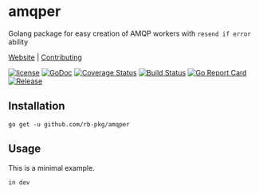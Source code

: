# amqper
Golang package for easy creation of AMQP workers with `resend if error` ability

[Website](https://riftbit.com) | [Contributing](https://riftbit.com/How-to-Contribute)

[![license](https://img.shields.io/github/license/rb-pkg/amqper.svg)](LICENSE)
[![GoDoc](http://img.shields.io/badge/go-documentation-blue.svg?style=flat-square)](https://godoc.org/github.com/rb-pkg/amqper)
[![Coverage Status](https://coveralls.io/repos/github/rb-pkg/amqper/badge.svg?branch=master)](https://coveralls.io/github/rb-pkg/amqper?branch=master)
[![Build Status](https://travis-ci.org/rb-pkg/amqper.svg?branch=master)](https://travis-ci.org/rb-pkg/amqper)
[![Go Report Card](https://goreportcard.com/badge/github.com/rb-pkg/amqper)](https://goreportcard.com/report/github.com/rb-pkg/amqper)
[![Release](https://img.shields.io/badge/release-v1.1.0-blue.svg?style=flat)](https://github.com/rb-pkg/amqper/releases)

## Installation

```
go get -u github.com/rb-pkg/amqper
```

## Usage
This is a minimal example.

```go
in dev
```
